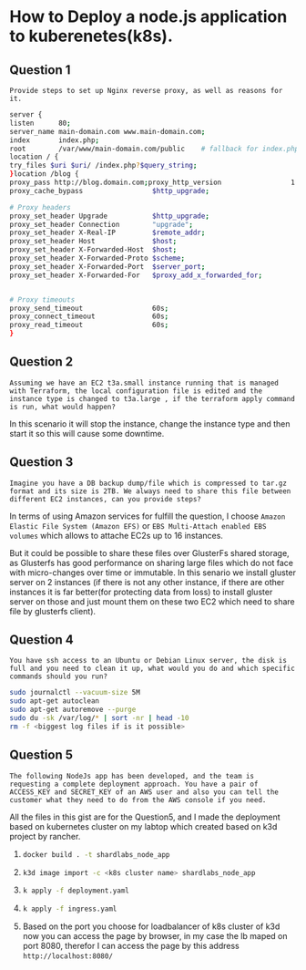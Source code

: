 # How to Deploy a node.js application to kuberenetes(k8s).

## Question 1
`Provide steps to set up Nginx reverse proxy, as well as reasons for it.`

```bash
server {
listen      80;
server_name main-domain.com www.main-domain.com;
index       index.php;
root        /var/www/main-domain.com/public    # fallback for index.php
location / {
try_files $uri $uri/ /index.php?$query_string;
}location /blog {
proxy_pass http://blog.domain.com;proxy_http_version                 1.1;
proxy_cache_bypass                 $http_upgrade;

# Proxy headers
proxy_set_header Upgrade           $http_upgrade;
proxy_set_header Connection        "upgrade";
proxy_set_header X-Real-IP         $remote_addr;
proxy_set_header Host              $host;
proxy_set_header X-Forwarded-Host  $host;
proxy_set_header X-Forwarded-Proto $scheme;
proxy_set_header X-Forwarded-Port  $server_port;
proxy_set_header X-Forwarded-For   $proxy_add_x_forwarded_for;


# Proxy timeouts
proxy_send_timeout                 60s;
proxy_connect_timeout              60s;
proxy_read_timeout                 60s;
}
```
## Question 2
`Assuming we have an EC2 t3a.small instance running that is managed with Terraform, the local configuration file is edited and the instance type is changed to t3a.large , if the terraform apply command is run, what would happen?`

In this scenario it will stop the instance, change the instance type and then start it so this will cause some downtime.

## Question 3
`Imagine you have a DB backup dump/file which is compressed to tar.gz format and its size is 2TB. We always need to share this file between different EC2 instances, can you provide steps?`

In terms of using Amazon services for fulfill the question, I choose  `Amazon Elastic File System (Amazon EFS)` or `EBS Multi-Attach enabled EBS volumes` which allows to attache EC2s up to 16 instances.

But it could be possible to share these files over GlusterFs shared storage, as Glusterfs has good performance on sharing large files which do not face with micro-changes over time or immutable.
In this senario we install gluster server on 2 instances (if there is not any other instance, if there are other instances it is far better(for protecting data from loss) to install gluster server on those and just mount them  on these two EC2 which need to share file by glusterfs client).

## Question 4
`You have ssh access to an Ubuntu or Debian Linux server, the disk is full and you need to clean it up, what would you do and which specific commands should you run?`

```bash
sudo journalctl --vacuum-size 5M
sudo apt-get autoclean
sudo apt-get autoremove --purge
sudo du -sk /var/log/* | sort -nr | head -10
rm -f <biggest log files if is it possible>
```
## Question 5
`The following NodeJs app has been developed, and the team is requesting a complete deployment approach. You have a pair of ACCESS_KEY and SECRET_KEY of an AWS user and also you can tell the customer what they need to do from the AWS console if you need.`

All the files in this gist are for the Question5, and I made the deployment based on kubernetes cluster on my labtop which created based on k3d project by rancher.

1. 
   ```bash
   docker build . -t shardlabs_node_app
   ```
1. 
   ```bash
   k3d image import -c <k8s cluster name> shardlabs_node_app
   ```
1. 
   ```bash
   k apply -f deployment.yaml
   ```
1. ```bash
   k apply -f ingress.yaml
   ```
1. Based on the port you choose for loadbalancer of k8s cluster of k3d now you can access the page by browser, in my case the lb maped on port 8080, therefor I can access the page by this address `http://localhost:8080/`
